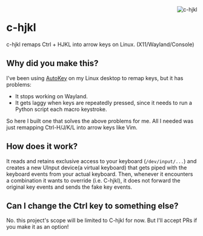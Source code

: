 <img src="https://upload.wikimedia.org/wikipedia/commons/thumb/8/8c/Arrow_keys.jpg/300px-Arrow_keys.jpg" align="right" alt="c-hjkl" />

# c-hjkl

c-hjkl remaps Ctrl + HJKL into arrow keys on Linux. (X11/Wayland/Console)


## Why did you make this?

I've been using [AutoKey](https://github.com/autokey/autokey) on my Linux desktop to remap keys, but it has problems:

- It stops working on Wayland.
- It gets laggy when keys are repeatedly pressed, since it needs to run a Python script each macro keystroke.

So here I built one that solves the above problems for me. All I needed was just remapping Ctrl-H/J/K/L into arrow keys like Vim.

## How does it work?

It reads and retains exclusive access to your keyboard (`/dev/input/...`) and creates a new UInput device(a virtual keyboard) that gets piped with the keyboard events from your actual keyboard. Then, whenever it encounters a combination it wants to override (i.e. C-hjkl), it does not forward the original key events and sends the fake key events.

## Can I change the Ctrl key to something else?

No. this project's scope will be limited to C-hjkl for now. But I'll accept PRs if you make it as an option!
